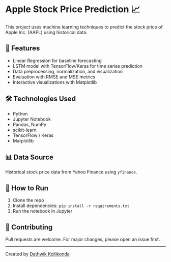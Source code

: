 # Apple Stock Price Prediction 📈

This project uses machine learning techniques to predict the stock price of Apple Inc. (AAPL) using historical data.

## 📌 Features
- Linear Regression for baseline forecasting
- LSTM model with TensorFlow/Keras for time series prediction
- Data preprocessing, normalization, and visualization
- Evaluation with RMSE and MSE metrics
- Interactive visualizations with Matplotlib

## 🛠️ Technologies Used
- Python
- Jupyter Notebook
- Pandas, NumPy
- scikit-learn
- TensorFlow / Keras
- Matplotlib

## 📊 Data Source
Historical stock price data from Yahoo Finance using `yfinance`.

## 🚀 How to Run
1. Clone the repo
2. Install dependencies: `pip install -r requirements.txt`
3. Run the notebook in Jupyter

## 🤝 Contributing
Pull requests are welcome. For major changes, please open an issue first.

---

Created by [Dathwik Kollikonda](https://github.com/Dathwik)
